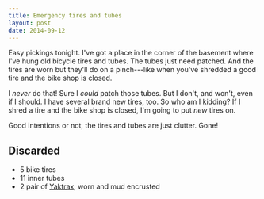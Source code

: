 ```yaml
---
title: Emergency tires and tubes
layout: post
date: 2014-09-12
---
```


Easy pickings tonight. I've got a place in the corner of the basement where I've hung old bicycle tires and tubes. The tubes just need patched. And the tires are worn but they'll do on a pinch---like when you've shredded a good tire and the bike shop is closed. 

I *never* do that! Sure I *could* patch those tubes. But I don't, and won't, even if I should. I have several brand new tires, too. So who am I kidding? If I shred a tire and the bike shop is closed, I'm going to put *new* tires on. 

Good intentions or not, the tires and tubes are just clutter. Gone!

## Discarded
- 5 bike tires
- 11 inner tubes
- 2 pair of [Yaktrax][1], worn and mud encrusted

 [1]: https://www.yaktrax.com/product/walk